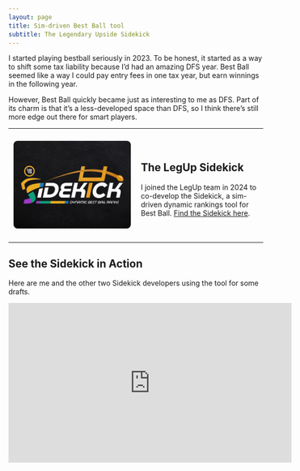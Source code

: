 ```yaml
---
layout: page
title: Sim-driven Best Ball tool
subtitle: The Legendary Upside Sidekick
---
```


I started playing bestball seriously in 2023. To be honest, it started as a way to shift some tax liability because I’d had an amazing DFS year. Best Ball seemed like a way I could pay entry fees in one tax year, but earn winnings in the following year.

However, Best Ball quickly became just as interesting to me as DFS. Part of its charm is that it’s a less-developed space than DFS, so I think there’s still more edge out there for smart players.

***

<div style="display: flex; align-items: center;">
  
  <div style="width: 50%; padding: 10px; text-align: center;">
    <img src="/assets/sidekick.jpg" alt="Sidekick logo" 
         style="max-width: 100%; height: auto; border-radius: 8px;">
  </div>
  
  <div style="width: 50%; padding: 10px;">
    <h2>The LegUp Sidekick</h2>
    <p>I joined the LegUp team in 2024 to co-develop the Sidekick, a sim-driven dynamic rankings tool for Best Ball. <a href="https://www.legendaryupside.com/sidekick/">Find the Sidekick here</a>.</p>
  </div>

</div>

***

<h2>See the Sidekick in Action</h2>
<p>Here are me and the other two Sidekick developers using the tool for some drafts.</p>
<iframe width="560" height="315" src="https://www.youtube.com/embed/xmvrcbih4fY?si=T88jsGA2-2PicWeA" title="YouTube video player" frameborder="0" allow="accelerometer; autoplay; clipboard-write; encrypted-media; gyroscope; picture-in-picture; web-share" referrerpolicy="strict-origin-when-cross-origin" allowfullscreen></iframe>
